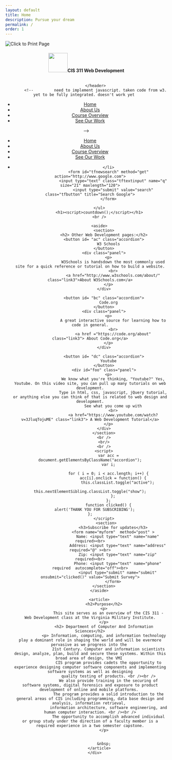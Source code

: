 ```yaml
---
layout: default
title: Home
description: Pursue your dream
permalink: /
order: 1
---
```


<div class="container">
				<img class="top" src="./images/print_icon.png" onclick="myFunction()" title="Click to Print Page">
			<header>
				<h4><a href = "./home.html">
					<img rel="favicon"  src="./images/mango.png" type="image" height="60" width="60"></a>CIS 311 Web Development</h4>
					<h6><p id="demo"></p>
				<script>
					document.getElementById("demo").innerHTML = Date();
				</script></h6>
				
			</header>
			<!--         need to implement javascript. taken code from w3. yet to be fully integrated. doesn't work yet  
 <ul class="tab">
    <li><a href="javascript:./home.html" class="tablink" onclick="openPage(event, 'Home');">Home</a></li>
    <li><a href="javascript:./aboutus.html" class="tablink" onclick="openPage(event, 'About Us');">About Us</a></li>
    <li><a href="javascript:./overview.html" class="tablink" onclick="openPage(event, 'Course Overview');">Course Overview</a></li>
    <li><a href="javascript:./work.html" class="tablink" onclick="openPage(event, 'See Our Work');">See Our Work</a></li>
  </ul>              -->
			<ul class="tab">
				<li>
					<a href="./home.html" id = "Home">Home</a>
				</li>
				<li>
					<a href="./aboutus.html">About Us</a>
				</li>
				<li>
					<a href="./overview.html">Course Overview</a>
				</li>
				<li>
					<a href="./work.html">See Our Work</a>
				</li>
				<!--                         -->
					<li>
									
					</li>
					<form id="tfnewsearch" method="get" action="http://www.google.com">
						<input type="text" class="tftextinput" name="q" size="21" maxlength="120">
						<input type="submit" value="search" class="tfbutton" title="Search Google">
					</form>
				
			</ul>
			<h1><script>countdown();</script></h1>
			<br />
			
			<aside>
				<section>
				<h2> Other Web Development pages:</h2>
				<button id= "ac" class="accordion">
					W3 Schools
				</button>
				<div class="panel">
					<p>
						W3Schools is handsdown the most commonly used site for a quick reference or tutorial on how to build a website.
						<br>
						<a href="http://www.w3schools.com/about/" class="link3">About W3Schools.com</a>
					</p>
				</div>

				<button id= "bc" class="accordion">
					Code.org
				</button>
				<div class="panel">
					<p>
						A great interactive source for learning how to code in general.
						<br>
						<a href ="https://code.org/about" class="link3"> About Code.org</a>
					</p>
				</div>

				<button id= "dc" class="accordion">
					Youtube
				</button>
				<div id="foo" class="panel">
					<p>
						We know what you're thinking, "Youtube?" Yes, Youtube. On this video site, you can pull up many tutorials on web development.
						Type in html, css, javascript, jQuery tutorial, or anything else you can think of that is related to web design and development.
						See what you come up with
						<br>
						<a href="https://www.youtube.com/watch?v=3JluqTojuME" class="link3"> A Web Development Tutorial</a>
					</p>
				</div>
				</section>
				<br />
				<br/>
				<br />
				<script>
					var acc = document.getElementsByClassName("accordion");
					var i;

					for ( i = 0; i < acc.length; i++) {
						acc[i].onclick = function() {
							this.classList.toggle("active");
							this.nextElementSibling.classList.toggle("show");
						};
					};
					function clicked() {
		alert('THANK YOU FOR SUBSCRIBING');
	};
				</script>
				  <section>
				  		<h3>Subscribe for updates</h3>
						<form name="myform"  method="post" >
						    Name: <input type="text" name="name" required><br>
						    Address: <input type="text" name="address" required="@" ><br>
						    Zip: <input type="text" name="zip" required><br>
						    Phone: <input type="text" name="phone" required  autocomplete="off"><br>
						    <input type="submit" name="submit" onsubmit="clicked()" value="Submit Survey">
						</form>
				</section>
			</aside>
			
			<article>
				<h2>Purpose</h2>
				<p>
					This site serves as an overview of the CIS 311 - Web Development class at the Virginia Military Institute.
				</p>
				<h2> Department of Computer And Information Sciences</h2>
				<p> Information, computing, and information technology play a dominant role in shaping the world and will be evermore pervasive as we progress into the 
					21st Century. Computer and information scientists design, analyze, plan, build and secure these systems. Within this broad area of design, the VMI 
					CIS program provides cadets the opportunity to experience designing computer software components and implementing software systems as well as designing
					quality testing of products. <br /><br />
					We also provide training in the securing of software systems, digital forensics and exposure to product development of online and mobile platforms. 
					The program provides a solid introduction to the general areas of CIS including programming, data base design and analysis, information retrieval, 
					information architecture, software engineering, and human computer interaction. <br /><br />
					The opportunity to accomplish advanced individual or group study under the direction of a faculty member is a required experience in a two semester capstone.
                </p>

			
				&nbsp;
			</article>
		</div>
